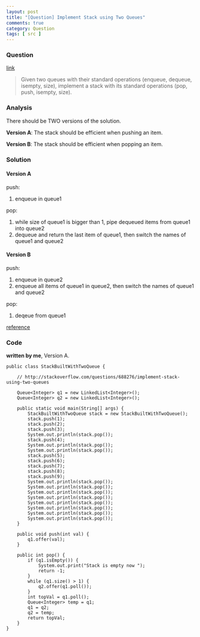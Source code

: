 ```yaml
---
layout: post
title: "[Question] Implement Stack using Two Queues"
comments: true
category: Question
tags: [ src ]
---
```


### Question 

[link](http://stackoverflow.com/questions/688276/implement-stack-using-two-queues)

> Given two queues with their standard operations (enqueue, dequeue, isempty, size), implement a stack with its standard operations (pop, push, isempty, size).

### Analysis

There should be TWO versions of the solution.

__Version A__: The stack should be efficient when pushing an item.

__Version B__: The stack should be efficient when popping an item.

### Solution

#### Version A

push:

1. enqueue in queue1

pop: 

1. while size of queue1 is bigger than 1, pipe dequeued items from queue1 into queue2
1. dequeue and return the last item of queue1, then switch the names of queue1 and queue2

#### Version B

push:

1. enqueue in queue2
1. enqueue all items of queue1 in queue2, then switch the names of queue1 and queue2

pop:

1. deqeue from queue1

[reference](http://stackoverflow.com/a/688299)

### Code

__written by me__, Version A. 

    public class StackBuiltWithTwoQueue {

        // http://stackoverflow.com/questions/688276/implement-stack-using-two-queues

        Queue<Integer> q1 = new LinkedList<Integer>();
        Queue<Integer> q2 = new LinkedList<Integer>();

        public static void main(String[] args) {
            StackBuiltWithTwoQueue stack = new StackBuiltWithTwoQueue();
            stack.push(1);
            stack.push(2);
            stack.push(3);
            System.out.println(stack.pop());
            stack.push(4);
            System.out.println(stack.pop());
            System.out.println(stack.pop());
            stack.push(5);
            stack.push(6);
            stack.push(7);
            stack.push(8);
            stack.push(9);
            System.out.println(stack.pop());
            System.out.println(stack.pop());
            System.out.println(stack.pop());
            System.out.println(stack.pop());
            System.out.println(stack.pop());
            System.out.println(stack.pop());
            System.out.println(stack.pop());
            System.out.println(stack.pop());
        }

        public void push(int val) {
            q1.offer(val);
        }

        public int pop() {
            if (q1.isEmpty()) {
                System.out.print("Stack is empty now ");
                return -1;
            }
            while (q1.size() > 1) {
                q2.offer(q1.poll());
            }
            int topVal = q1.poll();
            Queue<Integer> temp = q1;
            q1 = q2;
            q2 = temp;
            return topVal;
        }
    }
